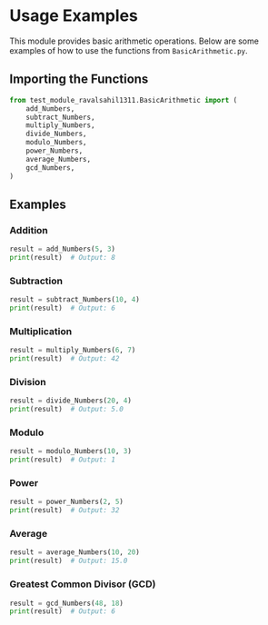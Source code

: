 # Usage Examples

This module provides basic arithmetic operations. Below are some examples of how to use the functions from `BasicArithmetic.py`.

## Importing the Functions

```python
from test_module_ravalsahil1311.BasicArithmetic import (
    add_Numbers,
    subtract_Numbers,
    multiply_Numbers,
    divide_Numbers,
    modulo_Numbers,
    power_Numbers,
    average_Numbers,
    gcd_Numbers,
)
```

## Examples

### Addition

```python
result = add_Numbers(5, 3)
print(result)  # Output: 8
```

### Subtraction

```python
result = subtract_Numbers(10, 4)
print(result)  # Output: 6
```

### Multiplication

```python
result = multiply_Numbers(6, 7)
print(result)  # Output: 42
```

### Division

```python
result = divide_Numbers(20, 4)
print(result)  # Output: 5.0
```

### Modulo

```python
result = modulo_Numbers(10, 3)
print(result)  # Output: 1
```

### Power

```python
result = power_Numbers(2, 5)
print(result)  # Output: 32
```

### Average

```python
result = average_Numbers(10, 20)
print(result)  # Output: 15.0
```

### Greatest Common Divisor (GCD)

```python
result = gcd_Numbers(48, 18)
print(result)  # Output: 6
```